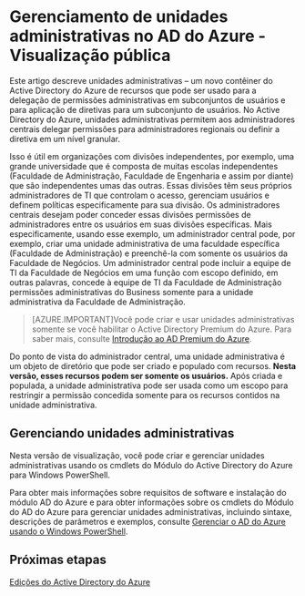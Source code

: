 <properties
   pageTitle="Gerenciamento de unidades administrativas no Active Directory do Azure"
   description="Usando unidades administrativas para delegação mais granular de permissões no Active Directory do Azure"
   services="active-directory"
   documentationCenter=""
   authors="curtand"
   manager="stevenpo"
   editor=""/>

<tags
   ms.service="active-directory"
   ms.devlang="na"
   ms.topic="article"
   ms.tgt_pltfrm="na"
   ms.workload="identity"
   ms.date="09/21/2015"
   ms.author="curtand"/>

# Gerenciamento de unidades administrativas no AD do Azure - Visualização pública

Este artigo descreve unidades administrativas – um novo contêiner do Active Directory do Azure de recursos que pode ser usado para a delegação de permissões administrativas em subconjuntos de usuários e para aplicação de diretivas para um subconjunto de usuários. No Active Directory do Azure, unidades administrativas permitem aos administradores centrais delegar permissões para administradores regionais ou definir a diretiva em um nível granular.

Isso é útil em organizações com divisões independentes, por exemplo, uma grande universidade que é composta de muitas escolas independentes (Faculdade de Administração, Faculdade de Engenharia e assim por diante) que são independentes umas das outras. Essas divisões têm seus próprios administradores de TI que controlam o acesso, gerenciam usuários e definem políticas especificamente para sua divisão. Os administradores centrais desejam poder conceder essas divisões permissões de administradores entre os usuários em suas divisões específicas. Mais especificamente, usando esse exemplo, um administrador central pode, por exemplo, criar uma unidade administrativa de uma faculdade específica (Faculdade de Administração) e preenchê-la com somente os usuários da Faculdade de Negócios. Um administrador central pode incluir a equipe de TI da Faculdade de Negócios em uma função com escopo definido, em outras palavras, concede à equipe de TI da Faculdade de Administração permissões administrativas do Business somente para a unidade administrativa da Faculdade de Administração.

> [AZURE.IMPORTANT]Você pode criar e usar unidades administrativas somente se você habilitar o Active Directory Premium do Azure. Para saber mais, consulte [Introdução ao AD Premium do Azure](active-directory-get-started-premium.md).

Do ponto de vista do administrador central, uma unidade administrativa é um objeto de diretório que pode ser criado e populado com recursos. **Nesta versão, esses recursos podem ser somente os usuários.** Após criada e populada, a unidade administrativa pode ser usada como um escopo para restringir a permissão concedida somente para os recursos contidos na unidade administrativa.

## Gerenciando unidades administrativas

Nesta versão de visualização, você pode criar e gerenciar unidades administrativas usando os cmdlets do Módulo do Active Directory do Azure para Windows PowerShell.

Para obter mais informações sobre requisitos de software e instalação do módulo AD do Azure e para obter informações sobre os cmdlets do Módulo do AD do Azure para gerenciar unidades administrativas, incluindo sintaxe, descrições de parâmetros e exemplos, consulte [Gerenciar o AD do Azure usando o Windows PowerShell](https://msdn.microsoft.com/library/azure/jj151815.aspx).


## Próximas etapas
[Edições do Active Directory do Azure](active-directory-editions.md)

<!---HONumber=Oct15_HO3-->